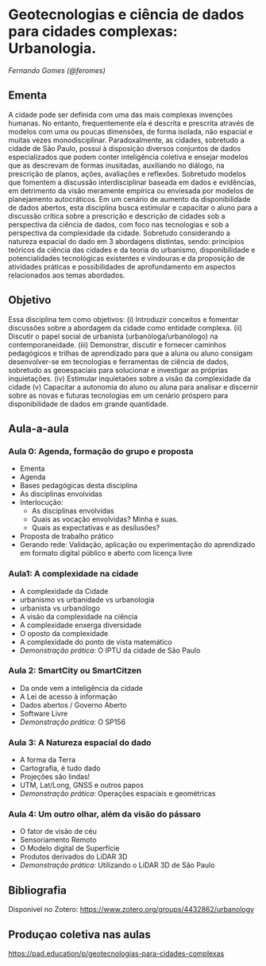 # Geotecnologias e ciência de dados para cidades complexas: Urbanologia.

_Fernando Gomes (@feromes)_

## Ementa

A cidade pode ser definida com uma das mais complexas invenções humanas. No entanto, frequentemente ela é descrita e prescrita através de modelos com uma ou poucas dimensões, de forma isolada, não espacial e muitas vezes monodisciplinar. Paradoxalmente, as cidades, sobretudo a cidade de São Paulo, possui à disposição diversos conjuntos de dados especializados que podem conter inteligência coletiva e ensejar modelos que as descrevam de formas inusitadas, auxiliando no diálogo, na prescrição de planos, ações, avaliações e reflexões. Sobretudo modelos que fomentem a discussão interdisciplinar baseada em dados e evidências, em detrimento da visão meramente empírica ou enviesada por modelos de planejamento autocráticos. Em um cenário de aumento da disponibilidade de dados abertos, esta disciplina busca estimular e capacitar o aluno para a discussão crítica sobre a  prescrição e descrição de cidades sob a perspectiva da ciência de dados, com foco nas tecnologias e sob a perspectiva da complexidade da cidade. Sobretudo considerando a natureza espacial do dado em 3 abordagens distintas, sendo: princípios teóricos da ciência das cidades e da teoria do urbanismo, disponibilidade e potencialidades tecnológicas existentes e vindouras e da proposição de atividades práticas e possibilidades de aprofundamento em aspectos relacionados aos temas abordados.

## Objetivo

Essa disciplina tem como objetivos: (i) Introduzir conceitos e fomentar discussões sobre a abordagem da cidade como entidade complexa. (ii) Discutir o papel social de urbanista (urbanóloga/urbanólogo) na contemporaneidade. (iii) Demonstrar, discutir e  fornecer caminhos pedagógicos e trilhas de aprendizado para que a aluna ou aluno consigam desenvolver-se em tecnologias e ferramentas de ciência de dados, sobretudo as geoespaciais para solucionar e investigar as próprias inquietações. (iv) Estimular inquietaões sobre a visão da complexidade da cidade (v) Capacitar a autonomia do aluno ou aluna para analisar e discernir sobre as novas e futuras tecnologias em um cenário próspero para disponibilidade de dados em grande quantidade.

## Aula-a-aula

### Aula 0: Agenda, formação do grupo e proposta
* Ementa
* Agenda
* Bases pedagógicas desta disciplina
* As disciplinas envolvidas
* Interlocução:
    * As disciplinas envolvidas
    * Quais as vocação envolvidas? Minha e suas.
    * Quais as expectativas e as desilusões?
* Proposta de trabalho prático
* Gerando rede: Validação, aplicação ou experimentação do aprendizado em formato digital público e aberto com licença livre


### Aula1: A complexidade na cidade

* A complexidade da Cidade
* urbanismo vs urbanidade vs urbanologia
* urbanista vs urbanólogo
* A visão da complexidade na ciência
* A complexidade enxerga diversidade
* O oposto da complexidade
* A complexidade do ponto de vista matemático
* _Demonstração prática:_ O IPTU da cidade de São Paulo

### Aula 2: SmartCity ou SmartCitzen

* Da onde vem a inteligência da cidade
* A Lei de acesso à informação
* Dados abertos / Governo Aberto
* Software Livre
* _Demonstração prática:_ O SP156

### Aula 3: A Natureza espacial do dado

* A forma da Terra
* Cartografia, é tudo dado
* Projeções são lindas!
* UTM, Lat/Long, GNSS e outros papos
* _Demonstração prática:_ Operações espaciais e geométricas

### Aula 4: Um outro olhar, além da visão do pássaro

* O fator de visão de céu
* Sensoriamento Remoto
* O Modelo digital de Superfície
* Produtos derivados do LiDAR 3D
* _Demonstração prática:_ Utilizando o LiDAR 3D de São Paulo

## Bibliografia

Disponivel no Zotero: https://www.zotero.org/groups/4432862/urbanology

## Produçao coletiva nas aulas

https://pad.education/p/geotecnologias-para-cidades-complexas




